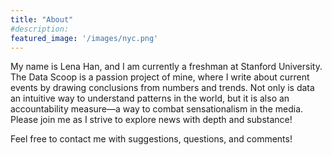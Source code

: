 ```yaml
---
title: "About"
#description:
featured_image: '/images/nyc.png'
---
```

My name is Lena Han, and I am currently a freshman at Stanford University. The Data Scoop is a passion project of mine, where I write about current events by drawing conclusions from numbers and trends. Not only is data an intuitive way to understand patterns in the world, but it is also an accountability measure—a way to combat sensationalism in the media. Please join me as I strive to explore news with depth and substance!

Feel free to contact me with suggestions, questions, and comments!

